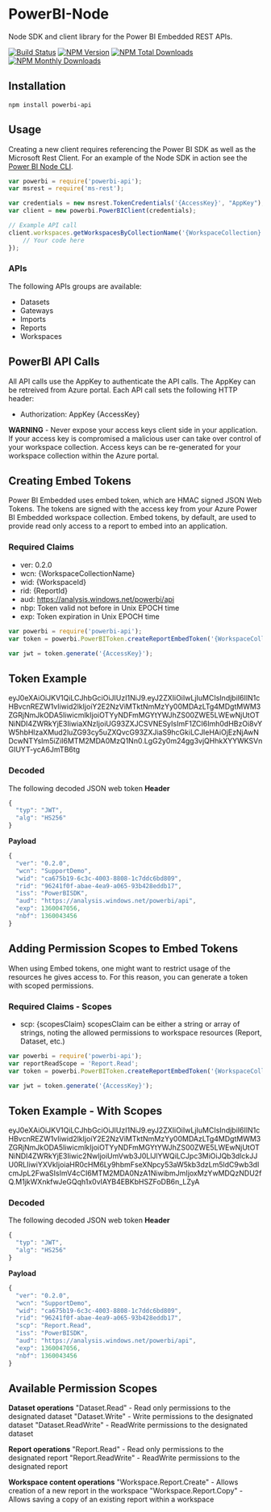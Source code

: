 # PowerBI-Node
Node SDK and client library for the Power BI Embedded REST APIs.

[![Build Status](https://img.shields.io/travis/Microsoft/PowerBI-Node/master.svg)](https://travis-ci.org/Microsoft/PowerBI-Node)
[![NPM Version](https://img.shields.io/npm/v/powerbi-api.svg)](https://www.npmjs.com/package/powerbi-api)
[![NPM Total Downloads](https://img.shields.io/npm/dt/powerbi-api.svg)](https://www.npmjs.com/package/powerbi-api)
[![NPM Monthly Downloads](https://img.shields.io/npm/dm/powerbi-api.svg)](https://www.npmjs.com/package/powerbi-api)

## Installation
```
npm install powerbi-api
```

## Usage
Creating a new client requires referencing the Power BI SDK as well as the Microsoft Rest Client.  For an example of the Node SDK in action see the [Power BI Node CLI](https://github.com/Microsoft/PowerBI-Cli).
```javascript
var powerbi = require('powerbi-api');
var msrest = require('ms-rest');

var credentials = new msrest.TokenCredentials('{AccessKey}', "AppKey");
var client = new powerbi.PowerBIClient(credentials);

// Example API call
client.workspaces.getWorkspacesByCollectionName('{WorkspaceCollection}', function(err, result) {
    // Your code here
});
```

### APIs
The following APIs groups are available:
- Datasets
- Gateways
- Imports
- Reports
- Workspaces

## PowerBI API Calls
All API calls use the AppKey to authenticate the API calls. The AppKey can be retreived from Azure portal.
Each API call sets the following HTTP header:  
- Authorization: AppKey {AccessKey}

**WARNING** - Never expose your access keys client side in your application.  If your access key is compromised a malicious user can take over control of your workspace collection.  Access keys can be re-generated for your workspace collection within the Azure portal.

## Creating Embed Tokens
Power BI Embedded uses embed token, which are HMAC signed JSON Web Tokens.  The tokens are signed with the access key from your Azure Power BI Embedded workspace collection.
Embed tokens, by default, are used to provide read only access to a report to embed into an application.

### Required Claims
- ver: 0.2.0
- wcn: {WorkspaceCollectionName}
- wid: {WorkspaceId}
- rid: {ReportId}
- aud: https://analysis.windows.net/powerbi/api
- nbp: Token valid not before in Unix EPOCH time
- exp: Token expiration in Unix EPOCH time

```javascript
var powerbi = require('powerbi-api');
var token = powerbi.PowerBIToken.createReportEmbedToken('{WorkspaceCollection}', '{workspaceId}', '{reportId}');

var jwt = token.generate('{AccessKey}');
```

## Token Example
eyJ0eXAiOiJKV1QiLCJhbGciOiJIUzI1NiJ9.eyJ2ZXIiOiIwLjIuMCIsIndjbiI6IlN1cHBvcnREZW1vIiwid2lkIjoiY2E2NzViMTktNmMzYy00MDAzLTg4MDgtMWM3ZGRjNmJkODA5IiwicmlkIjoiOTYyNDFmMGYtYWJhZS00ZWE5LWEwNjUtOTNiNDI4ZWRkYjE3IiwiaXNzIjoiUG93ZXJCSVNESyIsImF1ZCI6Imh0dHBzOi8vYW5hbHlzaXMud2luZG93cy5uZXQvcG93ZXJiaS9hcGkiLCJleHAiOjEzNjAwNDcwNTYsIm5iZiI6MTM2MDA0MzQ1Nn0.LgG2y0m24gg3vjQHhkXYYWKSVnGIUYT-ycA6JmTB6tg

### Decoded
The following decoded JSON web token
**Header**
```javascript
{
  "typ": "JWT",
  "alg": "HS256"
}
```

**Payload**
```javascript
{
  "ver": "0.2.0",
  "wcn": "SupportDemo",
  "wid": "ca675b19-6c3c-4003-8808-1c7ddc6bd809",
  "rid": "96241f0f-abae-4ea9-a065-93b428eddb17",
  "iss": "PowerBISDK",
  "aud": "https://analysis.windows.net/powerbi/api",
  "exp": 1360047056,
  "nbf": 1360043456
}
```

## Adding Permission Scopes to Embed Tokens
When using Embed tokens, one might want to restrict usage of the resources he gives access to. For this reason, you can generate a token with scoped permissions.

### Required Claims - Scopes
- scp: {scopesClaim}
scopesClaim can be either a string or array of strings, noting the allowed permissions to workspace resources (Report, Dataset, etc.)

```javascript
var powerbi = require('powerbi-api');
var reportReadScope = 'Report.Read';
var token = powerbi.PowerBIToken.createReportEmbedToken('{WorkspaceCollection}', '{workspaceId}', '{reportId}', '{scopes}');

var jwt = token.generate('{AccessKey}');
```

## Token Example - With Scopes
eyJ0eXAiOiJKV1QiLCJhbGciOiJIUzI1NiJ9.eyJ2ZXIiOiIwLjIuMCIsIndjbiI6IlN1cHBvcnREZW1vIiwid2lkIjoiY2E2NzViMTktNmMzYy00MDAzLTg4MDgtMWM3ZGRjNmJkODA5IiwicmlkIjoiOTYyNDFmMGYtYWJhZS00ZWE5LWEwNjUtOTNiNDI4ZWRkYjE3Iiwic2NwIjoiUmVwb3J0LlJlYWQiLCJpc3MiOiJQb3dlckJJU0RLIiwiYXVkIjoiaHR0cHM6Ly9hbmFseXNpcy53aW5kb3dzLm5ldC9wb3dlcmJpL2FwaSIsImV4cCI6MTM2MDA0NzA1NiwibmJmIjoxMzYwMDQzNDU2fQ.M1jkWXnkfwJeGQqh1x0vIAYB4EBKbHSZFoDB6n_LZyA

### Decoded
The following decoded JSON web token
**Header**
```javascript
{
  "typ": "JWT",
  "alg": "HS256"
}
```

**Payload**
```javascript
{
  "ver": "0.2.0",
  "wcn": "SupportDemo",
  "wid": "ca675b19-6c3c-4003-8808-1c7ddc6bd809",
  "rid": "96241f0f-abae-4ea9-a065-93b428eddb17",
  "scp": "Report.Read",
  "iss": "PowerBISDK",
  "aud": "https://analysis.windows.net/powerbi/api",
  "exp": 1360047056,
  "nbf": 1360043456
}
```

## Available Permission Scopes

**Dataset operations**
"Dataset.Read" - Read only permissions to the designated dataset
"Dataset.Write" - Write permissions to the designated dataset
"Dataset.ReadWrite" - ReadWrite permissions to the designated dataset

**Report operations**
"Report.Read" - Read only permissions to the designated report
"Report.ReadWrite" - ReadWrite permissions to the designated report

**Workspace content operations**
"Workspace.Report.Create" - Allows creation of a new report in the workspace
"Workspace.Report.Copy" - Allows saving a copy of an existing report within a workspace

